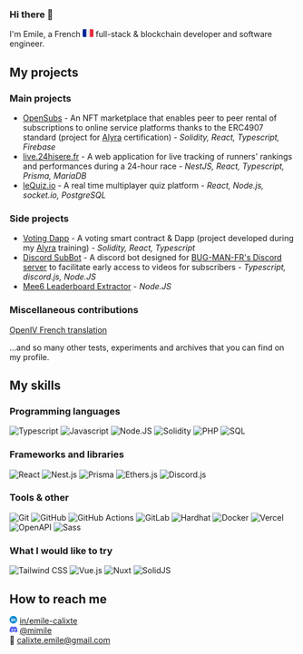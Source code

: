 ### Hi there 👋

I'm Emile, a French <img src="icons/flag_fr.png" style="height: 1em"> full-stack & blockchain developer and software engineer.

## My projects

### Main projects

- [OpenSubs](https://github.com/LesFreresMoutarde/opensubs) - An NFT marketplace that enables peer to peer rental of subscriptions to online service platforms thanks to the ERC4907 standard (project for [Alyra](https://alyra.fr/) certification) - *Solidity, React, Typescript, Firebase*
- [live.24hisere.fr](https://github.com/EmileCalixte/live.24hisere.fr) - A web application for live tracking of runners' rankings and performances during a 24-hour race - *NestJS, React, Typescript, Prisma, MariaDB*
- [leQuiz.io](https://github.com/LesFreresMoutarde/LeQuiz.io) - A real time multiplayer quiz platform - *React, Node.js, socket.io, PostgreSQL*

### Side projects

- [Voting Dapp](https://github.com/EmileCalixte/alyra-voting) - A voting smart contract & Dapp (project developed during my [Alyra](https://alyra.fr/) training) - *Solidity, React, Typescript*
- [Discord SubBot](https://github.com/EmileCalixte/discord-subbot) - A discord bot designed for [BUG-MAN-FR's Discord server](https://discord.com/invite/bugmanfr) to facilitate early access to videos for subscribers - *Typescript, discord.js, Node.JS*
- [Mee6 Leaderboard Extractor](https://github.com/EmileCalixte/mee6-leaderboard-extractor) - *Node.JS*

### Miscellaneous contributions

[OpenIV French translation](https://github.com/OpenIV-Team/OpenIV-Languages)

...and so many other tests, experiments and archives that you can find on my profile.

## My skills

### Programming languages

![Typescript](https://custom-icon-badges.demolab.com/badge/Typescript-3178c6?style=for-the-badge&logoColor=white&logo=typescript)
![Javascript](https://custom-icon-badges.demolab.com/badge/Javascript-f0db4f?style=for-the-badge&logoColor=black&logo=javascript)
![Node.JS](https://custom-icon-badges.demolab.com/badge/Node.JS-339933?style=for-the-badge&logoColor=white&logo=nodejs)
![Solidity](https://custom-icon-badges.demolab.com/badge/Solidity-e0e0e0?style=for-the-badge&logoColor=black&logo=solidity)
![PHP](https://custom-icon-badges.demolab.com/badge/PHP-7a86b8?style=for-the-badge&logoColor=white&logo=php)
![SQL](https://custom-icon-badges.demolab.com/badge/SQL-31648c?style=for-the-badge&logoColor=white&logo=database)

### Frameworks and libraries

![React](https://custom-icon-badges.demolab.com/badge/React-61dafb?style=for-the-badge&logoColor=black&logo=react)
![Nest.js](https://custom-icon-badges.demolab.com/badge/Nest.js-e0234e?style=for-the-badge&logoColor=white&logo=nestjs)
![Prisma](https://custom-icon-badges.demolab.com/badge/Prisma-4c51bf?style=for-the-badge&logoColor=white&logo=prisma)
![Ethers.js](https://custom-icon-badges.demolab.com/badge/ethers.js-2535a0?style=for-the-badge&logoColor=white&logo=ethers.js)
![Discord.js](https://custom-icon-badges.demolab.com/badge/Discord.js-5865f2?style=for-the-badge&logoColor=white&logo=discord)

### Tools & other

![Git](https://custom-icon-badges.demolab.com/badge/Git-ef391a?style=for-the-badge&logoColor=white&logo=git)
![GitHub](https://custom-icon-badges.demolab.com/badge/GitHub-000000?style=for-the-badge&logoColor=white&logo=github)
![GitHub Actions](https://custom-icon-badges.demolab.com/badge/Github%20Actions-2088ff?style=for-the-badge&logoColor=white&logo=githubactions)
![GitLab](https://custom-icon-badges.demolab.com/badge/GitLab-fc6d26?style=for-the-badge&logoColor=white&logo=gitlab)
![Hardhat](https://custom-icon-badges.demolab.com/badge/Hardhat-fff100?style=for-the-badge&logoColor=333333&logo=hardhat)
![Docker](https://custom-icon-badges.demolab.com/badge/Docker-0098d5?style=for-the-badge&logoColor=white&logo=docker)
![Vercel](https://custom-icon-badges.demolab.com/badge/Vercel-000000?style=for-the-badge&logoColor=white&logo=vercel)
![OpenAPI](https://custom-icon-badges.demolab.com/badge/OpenAPI-6ba43a?style=for-the-badge&logoColor=white&logo=openapi)
![Sass](https://custom-icon-badges.demolab.com/badge/Sass-bf4080?style=for-the-badge&logoColor=white&logo=sass)

### What I would like to try

![Tailwind CSS](https://custom-icon-badges.demolab.com/badge/tailwind%20css-38bdf8?style=for-the-badge&logoColor=white&logo=tailwind-css)
![Vue.js](https://custom-icon-badges.demolab.com/badge/Vue.js-42b883?style=for-the-badge&logoColor=white&logo=vuedotjs)
![Nuxt](https://custom-icon-badges.demolab.com/badge/Nuxt-00dc82?style=for-the-badge&logoColor=white&logo=nuxtdotjs)
![SolidJS](https://custom-icon-badges.demolab.com/badge/SolidJS-4f87c6?style=for-the-badge&logoColor=white&logo=solid)

## How to reach me

<img src="icons/linkedin.svg" style="height: 1em"> [in/emile-calixte](https://www.linkedin.com/in/emile-calixte/)  
<img src="icons/discord.svg" style="height: 1em"> [@mimile](https://discord.com/users/281869790363254784)  
📧 [calixte.emile@gmail.com](mailto:calixte.emile@gmail.com)  

<!--
**EmileCalixte/EmileCalixte** is a ✨ _special_ ✨ repository because its `README.md` (this file) appears on your GitHub profile.

Here are some ideas to get you started:

- 🔭 I’m currently working on ...
- 🌱 I’m currently learning ...
- 👯 I’m looking to collaborate on ...
- 🤔 I’m looking for help with ...
- 💬 Ask me about ...
- 📫 How to reach me: ...
- 😄 Pronouns: ...
- ⚡ Fun fact: ...
-->
